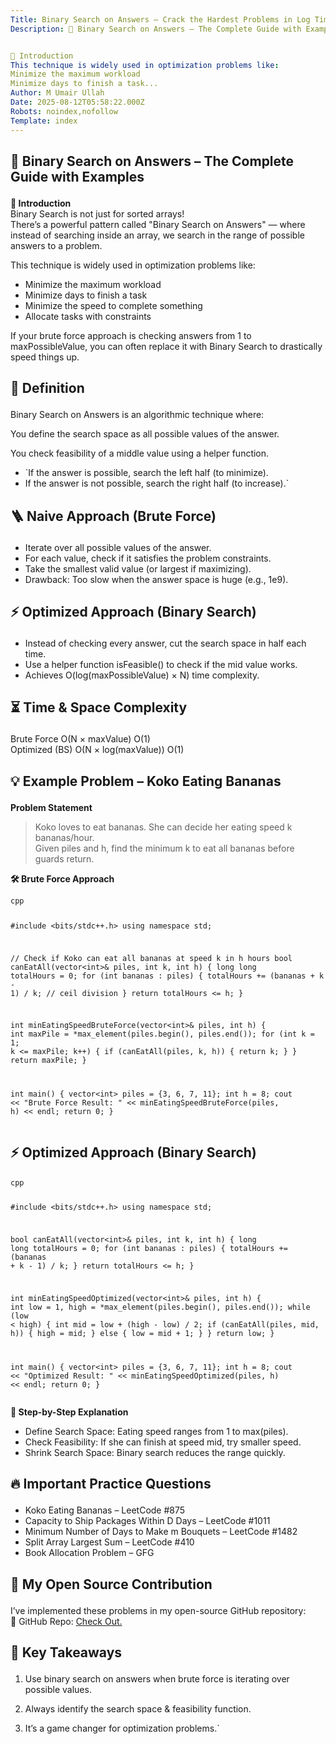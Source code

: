 ```yaml
---
Title: Binary Search on Answers — Crack the Hardest Problems in Log Time
Description: 🚀 Binary Search on Answers – The Complete Guide with Examples


📌 Introduction
This technique is widely used in optimization problems like:
Minimize the maximum workload
Minimize days to finish a task...
Author: M Umair Ullah
Date: 2025-08-12T05:58:22.000Z
Robots: noindex,nofollow
Template: index
---
```

<h2>
  
  
  🚀 Binary Search on Answers – The Complete Guide with Examples
</h2>

<p><strong>📌 Introduction</strong><br>
Binary Search is not just for sorted arrays!<br>
There’s a powerful pattern called "Binary Search on Answers" — where instead of searching inside an array, we search in the range of possible answers to a problem.</p>

<p>This technique is widely used in optimization problems like:</p>

<ul>
<li>Minimize the maximum workload</li>
<li>Minimize days to finish a task</li>
<li>Minimize the speed to complete something</li>
<li>Allocate tasks with constraints</li>
</ul>

<p>If your brute force approach is checking answers from 1 to maxPossibleValue, you can often replace it with Binary Search to drastically speed things up.</p>
<h2>
  
  
  📖 Definition
</h2>

<p>Binary Search on Answers is an algorithmic technique where:</p>

<p>You define the search space as all possible values of the answer.</p>

<p>You check feasibility of a middle value using a helper function.</p>

<ul>
<li>`If the answer is possible, search the left half (to minimize).</li>
<li>If the answer is not possible, search the right half (to increase).`</li>
</ul>
<h2>
  
  
  🪜 Naive Approach (Brute Force)
</h2>

<ul>
<li>Iterate over all possible values of the answer.</li>
<li>For each value, check if it satisfies the problem constraints.</li>
<li>Take the smallest valid value (or largest if maximizing).</li>
<li>Drawback: Too slow when the answer space is huge (e.g., 1e9).</li>
</ul>
<h2>
  
  
  ⚡ Optimized Approach (Binary Search)
</h2>

<ul>
<li>Instead of checking every answer, cut the search space in half each time.</li>
<li>Use a helper function isFeasible() to check if the mid value works.</li>
<li>Achieves O(log(maxPossibleValue) × N) time complexity.</li>
</ul>
<h2>
  
  
  ⏳ Time &amp; Space Complexity
</h2>

<p>Brute Force  O(N × maxValue)   O(1)<br>
Optimized (BS)   O(N × log(maxValue))  O(1)</p>
<h2>
  
  
  💡 Example Problem – Koko Eating Bananas
</h2>

<p><strong>Problem Statement</strong></p>

<blockquote>
<p>Koko loves to eat bananas. She can decide her eating speed k bananas/hour.<br>
Given piles and h, find the minimum k to eat all bananas before guards return.</p>
</blockquote>

<p><strong>🛠 Brute Force Approach</strong><br>
</p>

<div class="highlight js-code-highlight">
<pre class="highlight plaintext"><code>cpp

#include &lt;bits/stdc++.h&gt;
using namespace std;

// Check if Koko can eat all bananas at speed k in h hours
bool canEatAll(vector&lt;int&gt;&amp; piles, int k, int h) {
    long long totalHours = 0;
    for (int bananas : piles) {
        totalHours += (bananas + k - 1) / k; // ceil division
    }
    return totalHours &lt;= h;
}

int minEatingSpeedBruteForce(vector&lt;int&gt;&amp; piles, int h) {
    int maxPile = *max_element(piles.begin(), piles.end());
    for (int k = 1; k &lt;= maxPile; k++) {
        if (canEatAll(piles, k, h)) {
            return k;
        }
    }
    return maxPile;
}

int main() {
    vector&lt;int&gt; piles = {3, 6, 7, 11};
    int h = 8;
    cout &lt;&lt; "Brute Force Result: " &lt;&lt; minEatingSpeedBruteForce(piles, h) &lt;&lt; endl;
    return 0;
}
</code></pre>

</div>



<h2>
  
  
  ⚡ Optimized Approach (Binary Search)
</h2>



<div class="highlight js-code-highlight">
<pre class="highlight plaintext"><code>cpp

#include &lt;bits/stdc++.h&gt;
using namespace std;

bool canEatAll(vector&lt;int&gt;&amp; piles, int k, int h) {
    long long totalHours = 0;
    for (int bananas : piles) {
        totalHours += (bananas + k - 1) / k;
    }
    return totalHours &lt;= h;
}

int minEatingSpeedOptimized(vector&lt;int&gt;&amp; piles, int h) {
    int low = 1, high = *max_element(piles.begin(), piles.end());
    while (low &lt; high) {
        int mid = low + (high - low) / 2;
        if (canEatAll(piles, mid, h)) {
            high = mid;
        } else {
            low = mid + 1;
        }
    }
    return low;
}

int main() {
    vector&lt;int&gt; piles = {3, 6, 7, 11};
    int h = 8;
    cout &lt;&lt; "Optimized Result: " &lt;&lt; minEatingSpeedOptimized(piles, h) &lt;&lt; endl;
    return 0;
}
</code></pre>

</div>



<p><strong>📝 Step-by-Step Explanation</strong></p>

<ul>
<li>Define Search Space: Eating speed ranges from 1 to max(piles).</li>
<li>Check Feasibility: If she can finish at speed mid, try smaller speed.</li>
<li>Shrink Search Space: Binary search reduces the range quickly.</li>
</ul>

<h2>
  
  
  🔥 Important Practice Questions
</h2>

<ul>
<li>Koko Eating Bananas – LeetCode #875</li>
<li>Capacity to Ship Packages Within D Days – LeetCode #1011</li>
<li>Minimum Number of Days to Make m Bouquets – LeetCode #1482</li>
<li>Split Array Largest Sum – LeetCode #410</li>
<li>Book Allocation Problem – GFG</li>
</ul>

<h2>
  
  
  🤝 My Open Source Contribution
</h2>

<p>I’ve implemented these problems in my open-source GitHub repository:<br>
📂 GitHub Repo: <a href="https://github.com/UmairDevloper/DSA-in-C-.git" rel="noopener noreferrer">Check Out.</a></p>

<h2>
  
  
  🎯 Key Takeaways
</h2>

<ol>
<li><p>Use binary search on answers when brute force is iterating over possible values.</p></li>
<li><p>Always identify the search space &amp; feasibility function.</p></li>
<li><p>It’s a game changer for optimization problems.`</p></li>
</ol>

